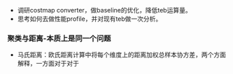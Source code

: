 - 调研costmap converter，做baseline的优化，降低teb运算量。
- 思考如何去做性能profile，并对现有teb做一次分析。

### 聚类与距离-本质上是同一个问题
- 马氏距离：欧氏距离计算中将每个维度上的距离加权总样本协方差，两个方面解释，一方面对于对于
